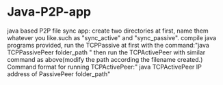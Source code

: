 # Java-P2P-app
java based P2P file sync app:
create two directories at first, name them whatever you like.such as "sync_active" and "sync_passive".
compile java programs provided, run the TCPPassive at first with the command:"java TCPPassivePeer folder_path "
then run the TCPActivePeer with similar command as above(modify the path according the filename created.) Command format for running TCPActivePeer:" java TCPActivePeer IP address of PassivePeer folder_path"
